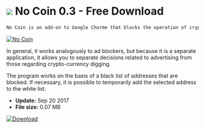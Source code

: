 # ![](https://cdn.softexe.net/static/icon/5/no-coin-10819.png) No Coin 0.3 - Free Download

```sh
No Coin is an add-on to Google Chorme that blocks the operation of cryptomonet excavators, which can work stitched in advertisements.
```
[![No Coin](https:https://tse2.mm.bing.net/th?id=OIP.ZiTuELDIANennVPWVdvi1wHaEK&pid=Api)](https://softexe.net/win/internet/browser-add-ons/no-coin:pRhpa.html)

In general, it works analogously to ad blockers, but because it is a separate application, it allows you to separate decisions related to advertising from those regarding crypto-currency digging.
 
 The program works on the basis of a black list of addresses that are blocked. If necessary, it is possible to temporarily add the selected address to the white list.


- **Update:** Sep 20 2017
- **File size:** 0.07 MB

[![Download](https://cdn.softexe.net/static/img/download.png)](https://softexe.net/win/internet/browser-add-ons/no-coin:pRhpa.html)

